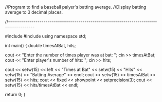 //Program to find a baseball palyer's batting average.
//Display batting average to 3 decimal places.

//-------------------------------------------------------------------------------------------

#include <iostream>
#include <iomanip>
using namespace std;

int main()
{
  double timesAtBat, hits;

  cout << "Enter the number of times player was at bat: ";
  cin >> timesAtBat;
  cout << "Enter player's number of hits: ";
  cin >> hits;

  cout << setw(15) << left << "Times at Bat" << setw(15) << "Hits" << setw(15) << "Batting Average" << endl;
  cout << setw(15) << timesAtBat << setw(15) << hits;
  cout << fixed << showpoint << setprecision(3);
  cout << setw(15) << hits/timesAtBat << endl;

  return 0;
}


